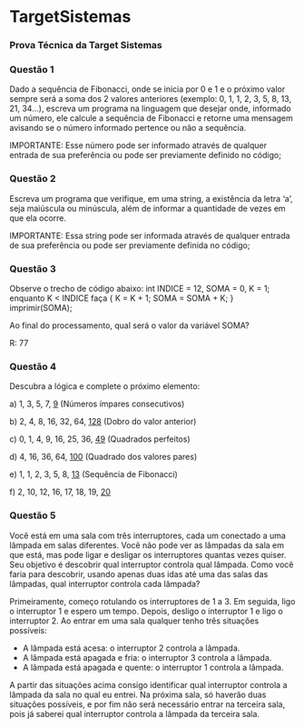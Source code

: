 # TargetSistemas

### Prova Técnica da Target Sistemas

### Questão 1

Dado a sequência de Fibonacci, onde se inicia por 0 e 1 e o próximo valor sempre será a soma dos 2
valores anteriores (exemplo: 0, 1, 1, 2, 3, 5, 8, 13, 21, 34...), escreva um programa na linguagem
que desejar onde, informado um número, ele calcule a sequência de Fibonacci e retorne uma mensagem
avisando se o número informado pertence ou não a sequência.

IMPORTANTE: Esse número pode ser informado através de qualquer entrada de sua preferência ou pode
ser previamente definido no código;

### Questão 2

Escreva um programa que verifique, em uma string, a existência da letra ‘a’, seja maiúscula ou
minúscula, além de informar a quantidade de vezes em que ela ocorre.

IMPORTANTE: Essa string pode ser informada através de qualquer entrada de sua preferência ou pode
ser previamente definida no código;

### Questão 3

Observe o trecho de código abaixo: int INDICE = 12, SOMA = 0, K = 1; enquanto K < INDICE faça { K =
K + 1; SOMA = SOMA + K; } imprimir(SOMA);

Ao final do processamento, qual será o valor da variável SOMA?

R: 77

### Questão 4

Descubra a lógica e complete o próximo elemento:</p>
a) 1, 3, 5, 7, <u>9</u> (Números ímpares consecutivos) </p>
b) 2, 4, 8, 16, 32, 64, <u>128</u> (Dobro do valor anterior) </p>
c) 0, 1, 4, 9, 16, 25, 36, <u>49</u> (Quadrados perfeitos) </p>
d) 4, 16, 36, 64, <u>100</u> (Quadrado dos valores pares) </p>
e) 1, 1, 2, 3, 5, 8, <u>13</u> (Sequência de Fibonacci) </p>
f) 2, 10, 12, 16, 17, 18, 19, <u>20</u></p>

### Questão 5

Você está em uma sala com três interruptores, cada um conectado a uma lâmpada em salas diferentes.
Você não pode ver as lâmpadas da sala em que está, mas pode ligar e desligar os interruptores
quantas vezes quiser. Seu objetivo é descobrir qual interruptor controla qual lâmpada. Como você
faria para descobrir, usando apenas duas idas até uma das salas das lâmpadas, qual interruptor
controla cada lâmpada?

Primeiramente, começo rotulando os interruptores de 1 a 3. Em seguida, ligo o interruptor 1 e
espero um tempo. Depois, desligo o interruptor 1 e ligo o interruptor 2. Ao entrar em uma sala
qualquer tenho três situações possíveis:

* A lâmpada está acesa: o interruptor 2 controla a lâmpada.
* A lâmpada está apagada e fria: o interruptor 3 controla a lâmpada.
* A lâmpada está apagada e quente: o interruptor 1 controla a lâmpada.

A partir das situações acima consigo identificar qual interruptor controla a lâmpada da sala no qual
eu entrei. Na próxima sala, só haverão duas situações possíveis, e por fim não será necessário
entrar na terceira sala, pois já saberei qual interruptor controla a lâmpada da terceira sala.
